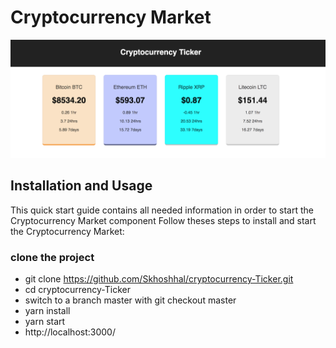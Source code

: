 # Cryptocurrency Market

![ScreenShot](https://github.com/Skhoshhal/cryptocurrency-Ticker/blob/master/cryptocurrency.png)

## Installation and Usage
This quick start guide contains all needed information in order to start the Cryptocurrency Market component
Follow theses steps to install and start the Cryptocurrency Market:

### clone the project
- git clone https://github.com/Skhoshhal/cryptocurrency-Ticker.git
- cd cryptocurrency-Ticker
- switch to a branch master with git checkout master
- yarn install
- yarn start
- http://localhost:3000/








